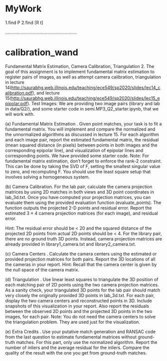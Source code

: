 # MyWork
1.find P
2.find [R t]

.........................................................

# calibration_wand
Fundamental Matrix Estimation, Camera Calibration, Triangulation 2. 
The goal of this assignment is to implement fundamental matrix estimation to register pairs of images, as well as attempt camera calibration, triangulation in 
lecture 14(http://saurabhg.web.illinois.edu/teaching/ece549/sp2020/slides/lec14_calibration.pdf), 
and
lecture 15(http://saurabhg.web.illinois.edu/teaching/ece549/sp2020/slides/lec15_epipolar.pdf).
Test Images: We are providing two image pairs (library and lab in data/Q2/), and some starter code in semi.MP3_Q2_starter.ipynb, that we will work with.


(a) Fundamental Matrix Estimation . Given point matches, your task is to fit a fundamental matrix.
You will implement and compare the normalized and the unnormalized algorithms as discussed in lecture 15. 
For each algorithm and each image pair, report the estimated fundamental matrix, the residual (mean squared distance (in pixels) between points in both images and the corresponding epipolar line), and visualization of epipolar lines and corresponding points.
We have provided some starter code.
Note: For fundamental matrix estimation, don’t forget to enforce the rank-2 constraint. 
This can be done by taking the SVD of F, setting the smallest singular value to zero, and recomputing F.
You should use the least square setup that involves solving a homogeneous system.


(b) Camera Calibration. For the lab pair, calculate the camera projection matrices by using 2D matches in both views and 3D point coordinates in lab_3d.txt. Once you have computed your projection matrices, you can evaluate them using the provided evaluation function (evaluate_points). The function outputs the projected 2-D points and residual error. Report the estimated 3 × 4 camera projection matrices (for each image), and residual error.

Hint: The residual error should be < 20 and the squared distance of the projected 2D points from actual 2D points should be < 4. For the library pair, there are no ground truth 3D points. Instead, camera projection matrices are already provided in library1_camera.txt and library2_camera.txt.

(c) Camera Centers . Calculate the camera centers using the estimated or provided projection matrices for both pairs. Report the 3D locations of all the cameras in your report. Hint: Recall that the camera center is given by the null space of the camera matrix.

(d) Triangulation . Use linear least squares to triangulate the 3D position of each matching pair of 2D points using the two camera projection matrices. As a sanity check, your triangulated 3D points for the lab pair should match very closely the originally provided 3D points in lab_3d.txt. For each pair, display the two camera centers and reconstructed points in 3D. Include snapshots of this visualization in your report. Also report the residuals between the observed 2D points and the projected 3D points in the two images, for each pair. Note: You do not need the camera centers to solve the triangulation problem.
They are used just for the visualization. 

(e) Extra Credits . Use your putative match generation and RANSAC code from the last question to estimate fundamental matrices without ground-truth matches. For this part, only use the normalized algorithm. Report the number of inliers and the average residual for the inliers. Compare the quality of the result with the one you get from ground-truth matches.
